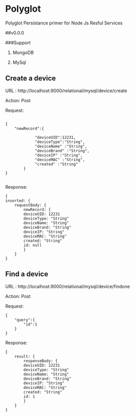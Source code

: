 # Polyglot
Polyglot Persistance primer for Node Js Resful Services

##v0.0.0

###Support 

1) MongoDB

2) MySql


## Create a device 

URL :
 http://localhost:9000/relational/mysql/device/create

Action:
 Post

Request:

```

{
	"newRecord":{

		     "deviceUID":12231,
		     "deviceType":"String",
		     "deviceName" :"String",
		     "deviceBrand" :"String",
		     "deviceIP" :"String",
		     "deviceMAC" :"String",
		     "created" :"String"
		}
}


```

Response:

```
{
inserted: {
	requestBody: {
		newRecord: {
		deviceUID: 12231
		deviceType: "String"
		deviceName: "String"
		deviceBrand: "String"
		deviceIP: "String"
		deviceMAC: "String"
		created: "String"
		id: null
		}
	}
}

```

## Find a device 

URL :
 http://localhost:9000/relational/mysql/device/findone

Action:
 Post

Request:

```
{
	"query":{
	    "id":1
	}
}

```

Response:

```
{
	result: {
		responseBody: {
		deviceUID: 12231
		deviceType: "String"
		deviceName: "String"
		deviceBrand: "String"
		deviceIP: "String"
		deviceMAC: "String"
		created: "String"
		id: 1
		}
	}
}

```

